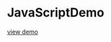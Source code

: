 # JavaScriptDemo
<html>
<a href="https://gifted-hamilton-21ccdd.netlify.com/"> view demo</a>
</html>
